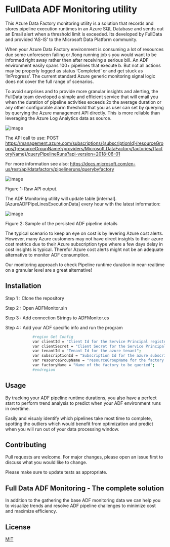 # FullData ADF Monitoring utility

This Azure Data Factory monitoring utility is a solution that records and stores pipeline execution runtimes in an Azure SQL Database and sends out an Email alert when a threshold limit is exceeded. Its developed by FullData and provided ‘AS-IS’ to the Microsoft Data Platform community.


When your Azure Data Factory environment is consuming a lot of resources due some unforeseen failing or /long running job s you would want to be informed right away rather then after receiving a serious bill. An ADF environment easily spans 100+ pipelines that execute b. But not all actions may be properly logged as status ‘Completed’ or and get stuck as ‘InProgress’. The current standard Azure generic monitoring signal logic does not cover the full range of scenarios.


To avoid surprises and to provide more granular insights and alerting, the FullData team developed a simple and efficient service that will email you when the duration of pipeline activities exceeds 2x the average duration or any other configurable alarm threshold that you as user can set by querying by querying the Azure management API directly. This is more reliable than leveraging the Azure Log Analytics data as source.

![image](https://user-images.githubusercontent.com/79724599/109487511-4bd1c600-7aaa-11eb-85e7-6d10af30b584.png)

The API call to use: 
POST https://management.azure.com/subscriptions/{subscriptionId}/resourceGroups/{resourceGroupName}/providers/Microsoft.DataFactory/factories/{factoryName}/queryPipelineRuns?api-version=2018-06-01

For more information see also: https://docs.microsoft.com/en-us/rest/api/datafactory/pipelineruns/querybyfactory

![image](https://user-images.githubusercontent.com/79724599/109359528-a224e600-78ab-11eb-8666-37e4041e8037.png)

Figure 1:  Raw API output.


The ADF Monitoring utility will update table [internal].[AzureADFPipeLinesExecutionData] every hour with the latest information: 

![image](https://user-images.githubusercontent.com/79724599/109359548-ae10a800-78ab-11eb-97e8-42499db56245.png)

Figure 2: Sample of the persisted ADF pipeline details


The typical scenario to keep an eye on cost is by levering Azure cost alerts. However, many Azure customers may not have direct insights to their azure cost metrics due to their Azure subscription type where a few days delay in cost insights is typical. Therefor Azure cost alerts might not be an adequate alternative to monitor ADF consumption. 

Our monitoring approach to check Pipeline runtime duration in near-realtime on a granular level are a great alternative! 


## Installation

Step 1 : Clone the repository


Step 2 : Open ADFMonitor.sln


Step 3 : Add connection Strings to ADFMonitor.cs


Step 4 : Add your ADF specific info and run the program



```bash
            #region Get Config
            var clientId = "Client Id for the Service Principal registered";
            var clientSecret = "Client Secret for the Service Principal registered";
            var tenantId = "Tenant Id for the azure tenant";
            var subscriptionId = "Subscription Id for the azure subscription";
            var resourceGroupName = "resourceGroupName for the factory to be queried";
            var factoryName = "Name of the factory to be queried";
            #endregion
```
## Usage

By tracking your ADF pipeline runtime durations, you also have a perfect start to perform trend analysis to predict when your ADF environment runs in overtime.

Easily and visualy identify which pipelines take most time to complete, spotting the outliers which would benefit from optimization and predict when you will run out of your data processing window. 

## Contributing
Pull requests are welcome. For major changes, please open an issue first to discuss what you would like to change.

Please make sure to update tests as appropriate.

## Full Data ADF Monitoring - The complete solution

In addition to the gathering the base ADF monitoring data we can help you to visualize trends and resolve ADF pipeline challenges to minimize cost and maximize efficiency.

## License
[MIT](https://choosealicense.com/licenses/mit/)
